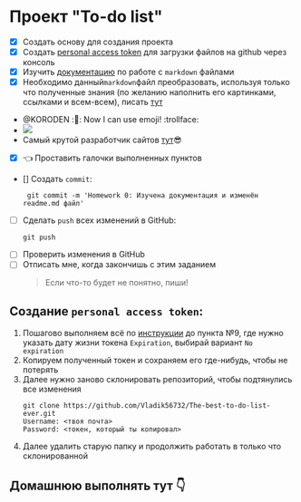 # Проект "To-do list"

-   [x] Создать основу для создания проекта
-   [x] Создать [personal access token](#создание-personal-access-token) для загрузки файлов на github через консоль
-   [x] Изучить [документацию](https://docs.github.com/ru/get-started/writing-on-github/getting-started-with-writing-and-formatting-on-github/basic-writing-and-formatting-syntax) по работе с `markdown` файлами
-   [x] Необходимо данный`markdown`файл преобразовать, используя только что полученные знания (по желанию наполнить его картинками, ссылками и всем-всем), писать [тут](#домашнюю-выполнять-тут-pointdown)
-   @KORODEN :👑: Now I can use emoji! :trollface:
-   ![](https://i.playground.ru/p/4m2SJxjBjQcGfhYvGt-GOA.jpeg)
-   Самый крутой разработчик сайтов [тут](https://github.com/Vladik56732):sunglasses:
-   [x] :point_left: Проставить галочки выполненных пунктов
-   [] Создать `commit`:
    ```
     git commit -m 'Homework 0: Изучена документация и изменён readme.md файл'
    ```
-   [ ] Сделать `push` всех изменений в GitHub:
    ```
    git push
    ```
-   [ ] Проверить изменения в GitHub
-   [ ] Отписать мне, когда закончишь с этим заданием
    > Если что-то будет не понятно, пиши!

## Создание `personal access token`:

1. Пошагово выполняем всё по [инструкции](https://docs.github.com/en/authentication/keeping-your-account-and-data-secure/creating-a-personal-access-token#creating-a-personal-access-token-classic) до пункта №9, где нужно указать дату жизни токена `Expiration`, выбирай вариант `No expiration`
2. Копируем полученный токен и сохраняем его где-нибудь, чтобы не потерять
3. Далее нужно заново склонировать репозиторий, чтобы подтянулись все изменения
    ```
    git clone https://github.com/Vladik56732/The-best-to-do-list-ever.git
    Username: <твоя почта>
    Password: <токен, который ты копировал>
    ```
4. Далее удалить старую папку и продолжить работать в только что склонированной

## Домашнюю выполнять тут :point_down:
